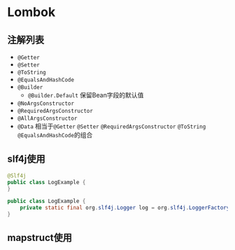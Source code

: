 # Lombok

## 注解列表

- `@Getter`
- `@Setter`
- `@ToString`
- `@EqualsAndHashCode`
- `@Builder`
  - `@Builder.Default` 保留Bean字段的默认值
- `@NoArgsConstructor`
- `@RequiredArgsConstructor`
- `@AllArgsConstructor`
- `@Data` 相当于`@Getter` `@Setter` `@RequiredArgsConstructor` `@ToString` `@EqualsAndHashCode`的组合

## slf4j使用

```java
@Slf4j
public class LogExample {
}
```

```java
public class LogExample {
    private static final org.slf4j.Logger log = org.slf4j.LoggerFactory.getLogger(LogExample.class);
}
```

## mapstruct使用
